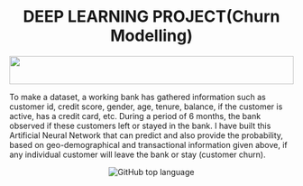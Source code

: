 <h1 align="center"> DEEP LEARNING PROJECT(Churn Modelling) </h1>

<img src="https://i.imgur.com/dBaSKWF.gif" height="50" width="100%">
 
 To make a dataset, a working bank has gathered information such as customer id, credit score, gender, age, tenure, balance, if the customer is active, has a credit card, etc. During a period of 6 months, the bank observed if these customers left or stayed in the bank. 
 I have built this Artificial Neural Network that can predict and also provide the probability, based on geo-demographical and transactional information given above, if any individual customer will leave the bank or stay (customer churn). 
 <p align="center">
    <img alt="GitHub top language" src="https://img.shields.io/github/languages/top/lironmiz/Computer-Science-in-Java?color=04D361&labelColor=000000">
  </a>
</p>
